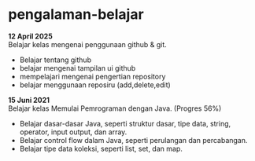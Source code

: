 # pengalaman-belajar

**12 April 2025**<br>
Belajar kelas mengenai penggunaan github & git.  
* Belajar tentang github  
* belajar mengenai tampilan ui github  
* mempelajari mengenai pengertian repository  
* belajar menggunaan reposiru (add,delete,edit)  

**15 Juni 2021**<br>
Belajar kelas Memulai Pemrograman dengan Java. (Progres 56%)  
* Belajar dasar-dasar Java, seperti struktur dasar, tipe data, string, operator, input output, dan array.  
* Belajar control flow dalam Java, seperti perulangan dan percabangan.  
* Belajar tipe data koleksi, seperti list, set, dan map.  
